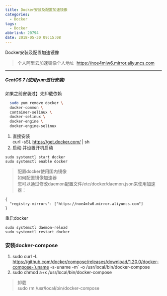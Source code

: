 ```yaml
---
title: Docker安装及配置加速镜像
categories:
  - Docker
tags:
  - Docker
abbrlink: 20794
date: 2018-05-30 09:15:08
---
```


Docker安装及配置加速镜像
<!-- more -->

> 个人阿里云加速镜像个人地址&nbsp; https://noe4mlw6.mirror.aliyuncs.com

***
##### CentOS 7 (使用yum进行安装)
如果之前安装过】先卸载依赖  
  ``` bash
    sudo yum remove docker \
    docker-common \
    container-selinux \
    docker-selinux \
    docker-engine \
    docker-engine-selinux
  ```
1. 直接安装  
curl -sSL https://get.docker.com/ | sh
2. 启动 并设置开机启动  
```
sudo systemctl start docker
sudo systemctl enable docker
```

> 配置docker使用国内镜像  
如何配置镜像加速器  
您可以通过修改daemon配置文件/etc/docker/daemon.json来使用加速器：  
```
{
  "registry-mirrors": ["https://noe4mlw6.mirror.aliyuncs.com"]
}
```
重启docker  
```
sudo systemctl daemon-reload
sudo systemctl restart docker
```
###  安装docker-compose
1. sudo curl -L https://github.com/docker/compose/releases/download/1.20.0/docker-compose-`uname -s`-`uname -m` -o /usr/local/bin/docker-compose  
2. sudo chmod a+x /usr/local/bin/docker-compose 
> 卸载  
sudo rm /usr/local/bin/docker-compose